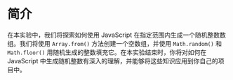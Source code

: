 # 简介

在本实验中，我们将探索如何使用 JavaScript 在指定范围内生成一个随机整数数组。我们将使用 `Array.from()` 方法创建一个空数组，并使用 `Math.random()` 和 `Math.floor()` 用随机生成的整数填充它。在本实验结束时，你将对如何在 JavaScript 中生成随机整数有深入的理解，并能够将这些知识应用到你自己的项目中。
